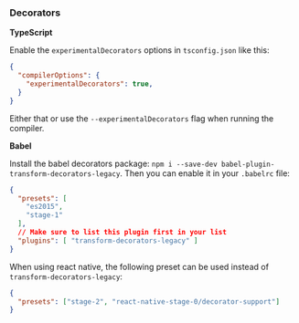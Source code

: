 ### Decorators

**TypeScript**

Enable the `experimentalDecorators` options in `tsconfig.json` like this:

```json
{
  "compilerOptions": {
    "experimentalDecorators": true,
  }
}
```

Either that or use the `--experimentalDecorators` flag when running the compiler.

**Babel**

Install the babel decorators package: `npm i --save-dev babel-plugin-transform-decorators-legacy`.
Then you can enable it in your `.babelrc` file:

```json
{
  "presets": [
    "es2015",
    "stage-1"
  ],
  // Make sure to list this plugin first in your list
  "plugins": [ "transform-decorators-legacy" ]
}
```

When using react native, the following preset can be used instead of `transform-decorators-legacy`:

```json
{
  "presets": ["stage-2", "react-native-stage-0/decorator-support"]
}
```